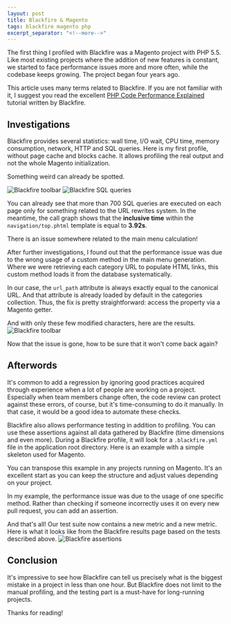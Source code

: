 ```yaml
---
layout: post
title: Blackfire & Magento
tags: blackfire magento php
excerpt_separator: "<!--more-->"
---
```


The first thing I profiled with Blackfire was a Magento project with PHP 5.5. Like most existing projects where the
addition of new features is constant, we started to face performance issues more and more often, while the codebase
keeps growing. The project began four years ago.

<!--more-->

<p class="message">
This article uses many terms related to Blackfire. If you are not familiar with it, I suggest you read the excellent
<a href="https://blackfire.io/docs/book/index" target="_blank" rel="noopener">PHP Code Performance Explained</a> tutorial written by Blackfire.
</p>

Investigations
--------------
Blackfire provides several statistics: wall time, I/O wait, CPU time, memory consumption, network, HTTP and SQL queries.
Here is my first profile, without page cache and blocks cache. It allows profiling the real output and not the whole
Magento initialization.

Something weird can already be spotted.

<img src="{{ '/public/img/screenshots/profile_before_toolbar.png' | absolute_url }}" alt="Blackfire toolbar"/>
<img src="{{ '/public/img/screenshots/profile_before_sql.png' | absolute_url }}" alt="Blackfire SQL queries"/>

You can already see that more than 700 SQL queries are executed on each page only for something related to the URL
rewrites system. In the meantime, the call graph shows that the **inclusive time** within the `navigation/top.phtml`
template is equal to **3.92s**.

<p class="message">There is an issue somewhere related to the main menu calculation!</p>

After further investigations, I found out that the performance issue was due to the wrong usage of a custom method in
the main menu generation. Where we were retrieving each category URL to populate HTML links, this custom method loads
it from the database systematically.

In our case, the `url_path` attribute is always exactly equal to the canonical URL. And that attribute is already
loaded by default in the categories collection. Thus, the fix is pretty straightforward: access the property via a
Magento getter.
<script src="https://gist.github.com/ajardin/4f47890851d284748f1cf7ac0dbeff96.js?file=1-changelog.diff"></script>

And with only these few modified characters, here are the results.
<img src="{{ '/public/img/screenshots/profile_after_toolbar.png' | absolute_url }}" alt="Blackfire toolbar"/>

<p class="message">Now that the issue is gone, how to be sure that it won't come back again?</p>

Afterwords
----------
It's common to add a regression by ignoring good practices acquired through experience when a lot of people are working
on a project. Especially when team members change often, the code review can protect against these errors, of course,
but it's time-consuming to do it manually. In that case, it would be a good idea to automate these checks.

Blackfire also allows performance testing in addition to profiling. You can use these assertions against all data
gathered by Blackfire (time dimensions and even more). During a Blackfire profile, it will look for a `.blackfire.yml`
file in the application root directory. Here is an example with a simple skeleton used for Magento.
<script src="https://gist.github.com/ajardin/4f47890851d284748f1cf7ac0dbeff96.js?file=2-configuration.yml"></script>

You can transpose this example in any projects running on Magento. It's an excellent start as you can keep the structure
and adjust values depending on your project.

In my example, the performance issue was due to the usage of one specific method. Rather than checking if someone
incorrectly uses it on every new pull request, you can add an assertion.
<script src="https://gist.github.com/ajardin/4f47890851d284748f1cf7ac0dbeff96.js?file=3-assertion.yml"></script>

And that's all! Our test suite now contains a new metric and a new metric. Here is what it looks like from the Blackfire
results page based on the tests described above.
<img src="{{ '/public/img/screenshots/profile_assertions.png' | absolute_url }}" alt="Blackfire assertions"/>

Conclusion
----------
It's impressive to see how Blackfire can tell us precisely what is the biggest mistake in a project in less than one
hour. But Blackfire does not limit to the manual profiling, and the testing part is a must-have for long-running
projects.

Thanks for reading!
